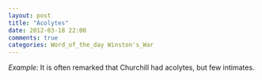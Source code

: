 ```yaml
---
layout: post
title: "Acolytes"
date: 2012-03-18 22:00
comments: true
categories: Word_of_the_day Winston's_War
---
```


_Example:_ It is often remarked that Churchill had acolytes, but few intimates.

